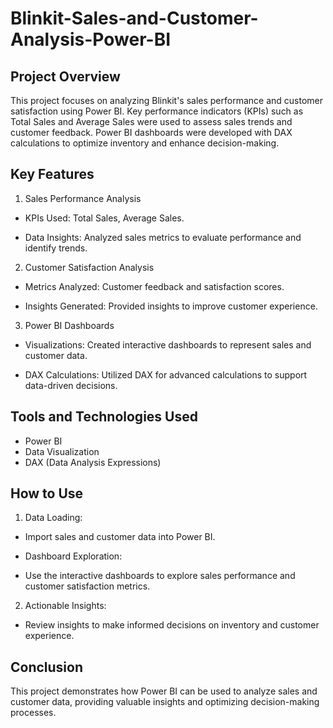 # Blinkit-Sales-and-Customer-Analysis-Power-BI

## Project Overview

This project focuses on analyzing Blinkit's sales performance and customer satisfaction using Power BI. Key performance indicators (KPIs) such as Total Sales and Average Sales were used to assess sales trends and customer feedback. Power BI dashboards were developed with DAX calculations to optimize inventory and enhance decision-making.

## Key Features

1. Sales Performance Analysis

- KPIs Used: Total Sales, Average Sales.

- Data Insights: Analyzed sales metrics to evaluate performance and identify trends.

2. Customer Satisfaction Analysis

- Metrics Analyzed: Customer feedback and satisfaction scores.

- Insights Generated: Provided insights to improve customer experience.

3. Power BI Dashboards

- Visualizations: Created interactive dashboards to represent sales and customer data.

- DAX Calculations: Utilized DAX for advanced calculations to support data-driven decisions.

## Tools and Technologies Used

- Power BI
- Data Visualization
- DAX (Data Analysis Expressions)

## How to Use

1. Data Loading:

- Import sales and customer data into Power BI.

- Dashboard Exploration:

- Use the interactive dashboards to explore sales performance and customer satisfaction metrics.

2. Actionable Insights:

- Review insights to make informed decisions on inventory and customer experience.

## Conclusion

This project demonstrates how Power BI can be used to analyze sales and customer data, providing valuable insights and optimizing decision-making processes.
